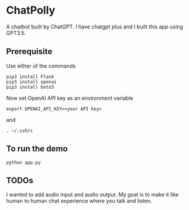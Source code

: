 # ChatPolly

A chatbot built by ChatGPT. I have chatgpt plus and I built this app using GPT3.5.

## Prerequisite 

Use either of the commands
```
pip3 install Flask
pip3 install openai
pip3 install boto3
```

Now set OpenAI API key as an environment variable
```
export OPENAI_API_KEY=<your API key>
```
and 
```
. ~/.zshrc
```

## To run the demo

```
python app.py
```

## TODOs
I wanted to add audio input and audio output. My goal is to make it like human to human chat experience where you talk and listen. 